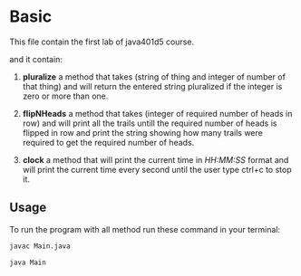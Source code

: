 # Basic

This file contain the first lab of java401d5 course.

and it contain:

1. **pluralize** a method that takes (string of thing and integer of number of that thing) and will return the entered string pluralized if the integer is zero or more than one.

2. **flipNHeads** a method that takes (integer of required number of heads in row) and will print all the trails untill the required number of heads is flipped in row and print the string showing how many trails were required to get the required number of heads.

3. **clock** a method that will print the current time in _HH:MM:SS_ format and will print the current time every second until the user type ctrl+c to stop it.

## Usage

To run the program with all method run these command in your terminal:

```bash
javac Main.java
```

```bash
java Main
```
